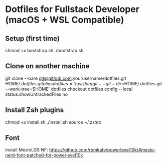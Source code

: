 # Dotfiles for Fullstack Developer (macOS + WSL Compatible)

## Setup (first time)
chmod +x bootstrap.sh
./bootstrap.sh

## Clone on another machine
git clone --bare git@github.com:yourusername/dotfiles.git $HOME/.dotfiles.git
alias dotfiles='/usr/bin/git --git-dir=$HOME/.dotfiles.git --work-tree=$HOME'
dotfiles checkout
dotfiles config --local status.showUntrackedFiles no

## Install Zsh plugins
chmod +x install.sh
./install.sh
source ~/.zshrc

## Font
Install MesloLGS NF: https://github.com/romkatv/powerlevel10k\#meslo-nerd-font-patched-for-powerlevel10k
